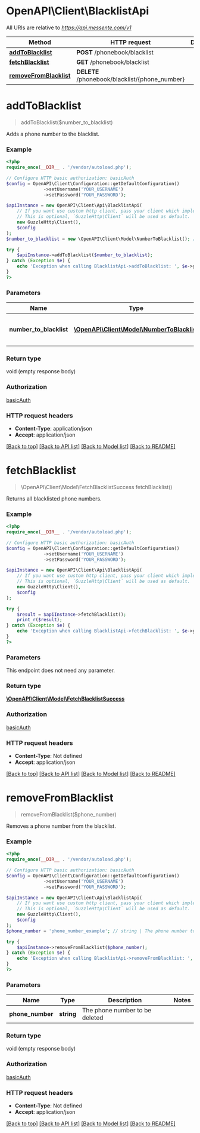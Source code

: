 # OpenAPI\Client\BlacklistApi

All URIs are relative to *https://api.messente.com/v1*

Method | HTTP request | Description
------------- | ------------- | -------------
[**addToBlacklist**](BlacklistApi.md#addToBlacklist) | **POST** /phonebook/blacklist | 
[**fetchBlacklist**](BlacklistApi.md#fetchBlacklist) | **GET** /phonebook/blacklist | 
[**removeFromBlacklist**](BlacklistApi.md#removeFromBlacklist) | **DELETE** /phonebook/blacklist/{phone_number} | 


# **addToBlacklist**
> addToBlacklist($number_to_blacklist)



Adds a phone number to the blacklist.

### Example
```php
<?php
require_once(__DIR__ . '/vendor/autoload.php');

// Configure HTTP basic authorization: basicAuth
$config = OpenAPI\Client\Configuration::getDefaultConfiguration()
              ->setUsername('YOUR_USERNAME')
              ->setPassword('YOUR_PASSWORD');

$apiInstance = new OpenAPI\Client\Api\BlacklistApi(
    // If you want use custom http client, pass your client which implements `GuzzleHttp\ClientInterface`.
    // This is optional, `GuzzleHttp\Client` will be used as default.
    new GuzzleHttp\Client(),
    $config
);
$number_to_blacklist = new \OpenAPI\Client\Model\NumberToBlacklist(); // \OpenAPI\Client\Model\NumberToBlacklist | Phone number to be blacklisted

try {
    $apiInstance->addToBlacklist($number_to_blacklist);
} catch (Exception $e) {
    echo 'Exception when calling BlacklistApi->addToBlacklist: ', $e->getMessage(), PHP_EOL;
}
?>
```

### Parameters

Name | Type | Description  | Notes
------------- | ------------- | ------------- | -------------
 **number_to_blacklist** | [**\OpenAPI\Client\Model\NumberToBlacklist**](../Model/NumberToBlacklist.md)| Phone number to be blacklisted |

### Return type

void (empty response body)

### Authorization

[basicAuth](../../README.md#basicAuth)

### HTTP request headers

 - **Content-Type**: application/json
 - **Accept**: application/json

[[Back to top]](#) [[Back to API list]](../../README.md#documentation-for-api-endpoints) [[Back to Model list]](../../README.md#documentation-for-models) [[Back to README]](../../README.md)

# **fetchBlacklist**
> \OpenAPI\Client\Model\FetchBlacklistSuccess fetchBlacklist()



Returns all blacklisted phone numbers.

### Example
```php
<?php
require_once(__DIR__ . '/vendor/autoload.php');

// Configure HTTP basic authorization: basicAuth
$config = OpenAPI\Client\Configuration::getDefaultConfiguration()
              ->setUsername('YOUR_USERNAME')
              ->setPassword('YOUR_PASSWORD');

$apiInstance = new OpenAPI\Client\Api\BlacklistApi(
    // If you want use custom http client, pass your client which implements `GuzzleHttp\ClientInterface`.
    // This is optional, `GuzzleHttp\Client` will be used as default.
    new GuzzleHttp\Client(),
    $config
);

try {
    $result = $apiInstance->fetchBlacklist();
    print_r($result);
} catch (Exception $e) {
    echo 'Exception when calling BlacklistApi->fetchBlacklist: ', $e->getMessage(), PHP_EOL;
}
?>
```

### Parameters
This endpoint does not need any parameter.

### Return type

[**\OpenAPI\Client\Model\FetchBlacklistSuccess**](../Model/FetchBlacklistSuccess.md)

### Authorization

[basicAuth](../../README.md#basicAuth)

### HTTP request headers

 - **Content-Type**: Not defined
 - **Accept**: application/json

[[Back to top]](#) [[Back to API list]](../../README.md#documentation-for-api-endpoints) [[Back to Model list]](../../README.md#documentation-for-models) [[Back to README]](../../README.md)

# **removeFromBlacklist**
> removeFromBlacklist($phone_number)



Removes a phone number from the blacklist.

### Example
```php
<?php
require_once(__DIR__ . '/vendor/autoload.php');

// Configure HTTP basic authorization: basicAuth
$config = OpenAPI\Client\Configuration::getDefaultConfiguration()
              ->setUsername('YOUR_USERNAME')
              ->setPassword('YOUR_PASSWORD');

$apiInstance = new OpenAPI\Client\Api\BlacklistApi(
    // If you want use custom http client, pass your client which implements `GuzzleHttp\ClientInterface`.
    // This is optional, `GuzzleHttp\Client` will be used as default.
    new GuzzleHttp\Client(),
    $config
);
$phone_number = 'phone_number_example'; // string | The phone number to be deleted

try {
    $apiInstance->removeFromBlacklist($phone_number);
} catch (Exception $e) {
    echo 'Exception when calling BlacklistApi->removeFromBlacklist: ', $e->getMessage(), PHP_EOL;
}
?>
```

### Parameters

Name | Type | Description  | Notes
------------- | ------------- | ------------- | -------------
 **phone_number** | **string**| The phone number to be deleted |

### Return type

void (empty response body)

### Authorization

[basicAuth](../../README.md#basicAuth)

### HTTP request headers

 - **Content-Type**: Not defined
 - **Accept**: application/json

[[Back to top]](#) [[Back to API list]](../../README.md#documentation-for-api-endpoints) [[Back to Model list]](../../README.md#documentation-for-models) [[Back to README]](../../README.md)

